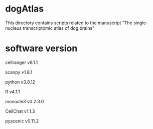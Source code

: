 # dogAtlas

This directory contains scripts related to the manuscript "The single-nucleus transcriptomic atlas of dog brains"

# software version

cellranger v6.1.1

scanpy v1.8.1

python v3.8.12

R v4.1.1

monocle3 v0.2.3.0

CellChat v1.1.3

pyscenic v0.11.2

